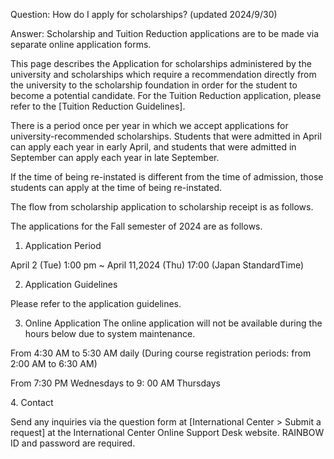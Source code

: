 Question:  How do I apply for scholarships? (updated 2024/9/30) 

Answer:
Scholarship and Tuition Reduction applications are to be made via separate online application forms.

This page describes the Application for scholarships administered by the university and scholarships which require a recommendation directly from the university to the scholarship foundation in order for the student to become a potential candidate. For the Tuition Reduction application, please refer to the [Tuition Reduction Guidelines].

There is a period once per year in which we accept applications for university-recommended scholarships. Students that were admitted in April can apply each year in early April, and students that were admitted in September can apply each year in late September.

If the time of being re-instated is different from the time of admission, those students can apply at the time of being re-instated.

The flow from scholarship application to scholarship receipt is as follows.

The applications for the Fall semester of 2024 are as follows.

  1. Application Period 

April 2 (Tue) 1:00 pm ~ April 11,2024 (Thu) 17:00 (Japan StandardTime)

  2. Application Guidelines

Please refer to the application guidelines.

  3. Online Application 
The online application will not be available during the hours below due to system maintenance.

From 4:30 AM to 5:30 AM daily (During course registration periods: from 2:00 AM to 6:30 AM)

From 7:30 PM Wednesdays to 9: 00 AM Thursdays

4\. Contact

Send any inquiries via the question form at [International Center > Submit a request] at the International Center Online Support Desk website. RAINBOW ID and password are required.


